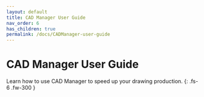 ```yaml
---
layout: default
title: CAD Manager User Guide
nav_order: 6
has_children: true
permalink: /docs/CADManager-user-guide
---
```


# CAD Manager User Guide

Learn how to use CAD Manager to speed up your drawing production.
{: .fs-6 .fw-300 }
